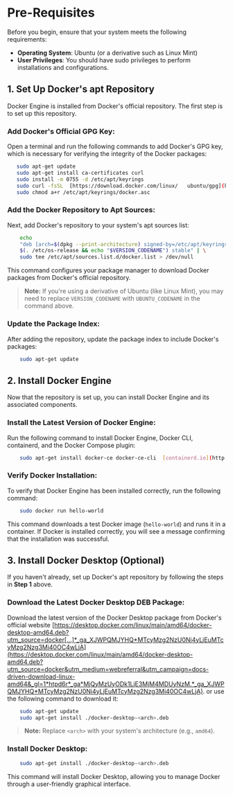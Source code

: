 


# Pre-Requisites

Before you begin, ensure that your system meets the following requirements:

-    **Operating System**: Ubuntu (or a derivative such as Linux Mint)
-    **User Privileges**: You should have sudo privileges to perform installations and configurations.

## 1\. Set Up Docker's apt Repository

Docker Engine is installed from Docker's official repository. The first step is to set up this repository.

###  **Add Docker's Official GPG Key**:

 Open a terminal and run the following commands to add Docker's GPG key, which is necessary for verifying the integrity of the Docker packages:
 ```bash
    sudo apt-get update
	sudo apt-get install ca-certificates curl
	sudo install -m 0755 -d /etc/apt/keyrings
	sudo curl -fsSL  [https://download.docker.com/linux/   ubuntu/gpg](https://download.docker.com/linux/ubuntu/gpg)  -o /etc/apt/keyrings/docker.asc
	sudo chmod a+r /etc/apt/keyrings/docker.asc
```


### **Add the Docker Repository to Apt Sources**:
Next, add Docker's repository to your system's apt sources list:
```bash
	echo 
    "deb [arch=$(dpkg --print-architecture) signed-by=/etc/apt/keyrings/docker.asc]  https://download.docker.com/linux/ubuntu 
	$(. /etc/os-release && echo "$VERSION_CODENAME") stable" | \
	sudo tee /etc/apt/sources.list.d/docker.list > /dev/null
```
This command configures your package manager to download Docker packages from Docker's official repository.

 >**Note:**  If you're using a derivative of Ubuntu (like Linux Mint), you may need to replace  `VERSION_CODENAME`  with  `UBUNTU_CODENAME`  in the command above.


### **Update the Package Index**:
After adding the repository, update the package index to include Docker's packages:

```bash
	sudo apt-get update
```

## 2\. Install Docker Engine
Now that the repository is set up, you can install Docker Engine and its associated components.

###  **Install the Latest Version of Docker Engine**:
Run the following command to install Docker Engine, Docker CLI, containerd, and the Docker Compose plugin:

```bash	
    sudo apt-get install docker-ce docker-ce-cli  [containerd.io](http://containerd.io/)  docker-buildx-plugin docker-compose-plugin
 ```


### **Verify Docker Installation**:

To verify that Docker Engine has been installed correctly, run the following command:

```bash
	sudo docker run hello-world
```
This command downloads a test Docker image (`hello-world`) and runs it in a container. If Docker is installed correctly, you will see a message confirming that the installation was successful.

## 3\. **Install Docker Desktop (Optional)**
If you haven't already, set up Docker's apt repository by following the steps in  **Step 1**  above.

###  **Download the Latest Docker Desktop DEB Package**:
Download the latest version of the Docker Desktop package from Docker's official website  [https://desktop.docker.com/linux/main/amd64/docker-desktop-amd64.deb?utm_source=docker[…]*_ga_XJWPQMJYHQ*MTcyMzg2NzU0Ni4yLjEuMTcyMzg2Nzg3Mi40OC4wLjA](https://desktop.docker.com/linux/main/amd64/docker-desktop-amd64.deb?utm_source=docker&utm_medium=webreferral&utm_campaign=docs-driven-download-linux-amd64&_gl=1*htpd6r*_ga*MjQyMzUyODk1LjE3MjM4MDUyNzM.*_ga_XJWPQMJYHQ*MTcyMzg2NzU0Ni4yLjEuMTcyMzg2Nzg3Mi40OC4wLjA). or use the following command to download it:

```bash	
	sudo apt-get update
	sudo apt-get install ./docker-desktop-<arch>.deb
```
> **Note:**  Replace  `<arch>`  with your system's architecture (e.g.,  `amd64`).

### **Install Docker Desktop**:

```bash
	sudo apt-get install ./docker-desktop-<arch>.deb
```
This command will install Docker Desktop, allowing you to manage Docker through a user-friendly graphical interface.
<!--stackedit_data:
eyJoaXN0b3J5IjpbMTYzMzYwNzQ1NSwtNDM2MTQwNDMzLDMxOT
Q5MDYyNV19
-->